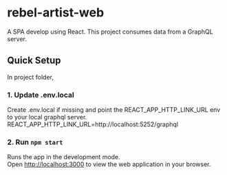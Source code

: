 # rebel-artist-web
A SPA develop using React.
This project consumes data from a GraphQL server.

## Quick Setup

In project folder,

### 1. Update .env.local 
Create .env.local if missing and point the REACT_APP_HTTP_LINK_URL env to your local graphql server.
REACT_APP_HTTP_LINK_URL=http://localhost:5252/graphql
  
### 2. Run `npm start`
Runs the app in the development mode.\
Open [http://localhost:3000](http://localhost:3000) to view the web application in your browser.
